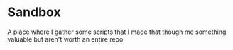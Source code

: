 # Sandbox
A place where I gather some scripts that I made that though me something valuable but aren't worth an entire repo
